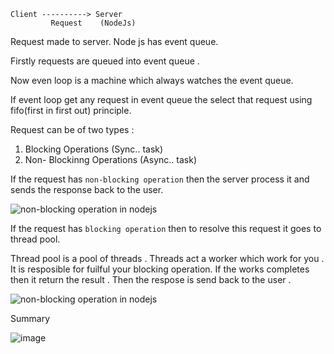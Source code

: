 ```
Client ----------> Server
         Request    (NodeJs)
```

Request made to server. Node js has event queue. 

Firstly requests are queued into event queue . 

Now even loop is a machine which always watches the event queue. 

If event loop get any request in event queue the select that request using fifo(first in first out) principle.

Request can be of two types :
  
  1. Blocking Operations (Sync.. task)
  3. Non- Blockinng Operations (Async.. task)

If the request has `non-blocking operation` then the server process it and sends the response back to the user.

![non-blocking operation in nodejs](./non-blocking.png)

If the request has `blocking operation` then to resolve this request it goes to thread pool. 

Thread pool is a pool of threads . Threads act a worker which work for you . It is resposible for fuilful your blocking operation. If the works completes then it return the result . Then the respose is send back to the user . 

![non-blocking operation in nodejs](./blocking.png)

Summary

![image](https://github.com/user-attachments/assets/624a66b4-bc2f-47e3-9d34-746093655946)




